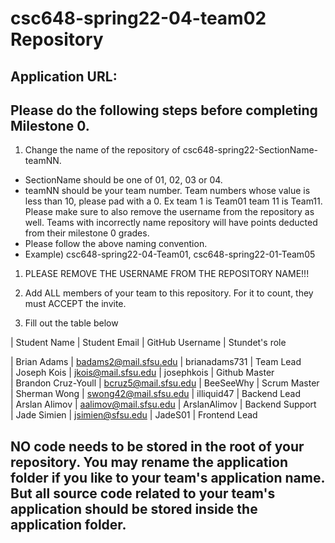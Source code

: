 # csc648-spring22-04-team02 Repository

## Application URL: 


## Please do the following steps before completing Milestone 0.
1. Change the name of the repository of csc648-spring22-SectionName-teamNN. 
 - SectionName should be one of 01, 02, 03 or 04. 
 - teamNN should be your team number. Team numbers whose value is less than 10, please pad with a 0. Ex team 1 is Team01 team 11 is Team11. Please make sure to also remove the username from the repository as well. Teams with incorrectly name repository will have points deducted from their milestone 0 grades.
 - Please follow the above naming convention.
 - Example) csc648-spring22-04-Team01,   csc648-spring22-01-Team05

1. PLEASE REMOVE THE USERNAME FROM THE REPOSITORY NAME!!!

2. Add ALL members of your team to this repository. For it to count, they must ACCEPT the invite.

3. Fill out the table below


| Student Name | Student Email | GitHub Username | Stundet's role <br />

| Brian Adams     | badams2@mail.sfsu.edu            |   brianadams731           |  Team Lead <br />
| Joseph Kois     | jkois@mail.sfsu.edu              |   josephkois              |  Github Master <br />
| Brandon Cruz-Youll     | bcruz5@mail.sfsu.edu      |   BeeSeeWhy               |  Scrum Master <br />
| Sherman Wong    |  swong42@mail.sfsu.edu           |   illiquid47              |  Backend Lead <br />
| Arslan Alimov   | aalimov@mail.sfsu.edu            |   ArslanAlimov            |  Backend Support <br />
| Jade Simien     | jsimien@sfsu.edu                 |   JadeS01                 |  Frontend Lead <br />

## NO code needs to be stored in the root of your repository. You may rename the application folder if you like to your team's application name. But all source code related to your team's application should be stored inside the application folder.
